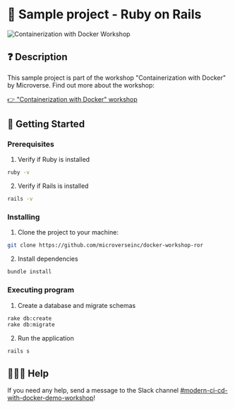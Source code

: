 # 🧱 Sample project - Ruby on Rails

![Containerization with Docker Workshop](https://lh3.googleusercontent.com/drive-viewer/AFGJ81pCHvhHEKc9l8OoAelaM3IK4KPyuPJCGKPithEQ-m0oT_OODkIzHyEPW8ZmCG-5pN03HpeUOY4ISFpwmSRhvrZxRioC3w=s1600)

## ❓ Description

This sample project is part of the workshop "Containerization with Docker" by Microverse. Find out more about the workshop:

[👉 "Containerization with Docker" workshop](https://github.com/microverseinc/docker-workshop)

## 🛫 Getting Started

### Prerequisites

1. Verify if Ruby is installed

```sh
ruby -v
```

2. Verify if Rails is installed

```sh
rails -v
```

### Installing

1. Clone the project to your machine:

```sh
git clone https://github.com/microverseinc/docker-workshop-ror
```

2. Install dependencies

```sh
bundle install
```

### Executing program

1. Create a database and migrate schemas

```sh
rake db:create
rake db:migrate
```

2. Run the application

```sh
rails s
```

## 🙋🏽‍♀️ Help

If you need any help, send a message to the Slack channel [#modern-ci-cd-with-docker-demo-workshop](https://microverseupskill.slack.com/archives/C059WD1U06T)!
